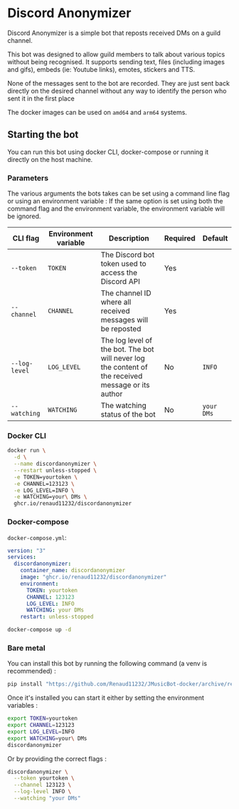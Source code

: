 # Discord Anonymizer

Discord Anonymizer is a simple bot that reposts received DMs on a guild channel.

This bot was designed to allow guild members to talk about various topics without being recognised.
It supports sending text, files (including images and gifs), embeds (ie: Youtube links), emotes, stickers and TTS.

None of the messages sent to the bot are recorded. They are just sent back directly on the desired channel without any way to identify the person who sent it in the first place

The docker images can be used on `amd64` and `arm64` systems.

## Starting the bot

You can run this bot using docker CLI, docker-compose or running it directly on the host machine.

### Parameters

The various arguments the bots takes can be set using a command line flag or using an environment variable :
If the same option is set using both the command flag and the environment variable, the environment variable will be ignored.

| CLI flag      | Environment variable | Description                                                                                        | Required | Default    |
|---------------|----------------------|----------------------------------------------------------------------------------------------------|----------|------------|
| `--token`     | `TOKEN`              | The Discord bot token used to access the Discord API                                               | Yes      |            |
| `--channel`   | `CHANNEL`            | The channel ID where all received messages will be reposted                                        | Yes      |            |
| `--log-level` | `LOG_LEVEL`          | The log level of the bot. The bot will never log the content of the received message or its author | No       | `INFO`     |
| `--watching`  | `WATCHING`           | The watching status of the bot                                                                     | No       | `your DMs` |


### Docker CLI

```bash
docker run \
  -d \
  --name discordanonymizer \
  --restart unless-stopped \
  -e TOKEN=yourtoken \
  -e CHANNEL=123123 \
  -e LOG_LEVEL=INFO \
  -e WATCHING=your\ DMs \
  ghcr.io/renaud11232/discordanonymizer
```

### Docker-compose

`docker-compose.yml`:

```yml
version: "3"
services:
  discordanonymizer:
    container_name: discordanonymizer
    image: "ghcr.io/renaud11232/discordanonymizer"
    environment:
      TOKEN: yourtoken
      CHANNEL: 123123
      LOG_LEVEL: INFO
      WATCHING: your DMs
    restart: unless-stopped
```

```bash
docker-compose up -d
```

### Bare metal

You can install this bot by running the following command (a venv is recommended) :

```bash
pip install "https://github.com/Renaud11232/JMusicBot-docker/archive/refs/heads/master.zip"
```

Once it's installed you can start it either by setting the environment variables :
```bash
export TOKEN=yourtoken
export CHANNEL=123123
export LOG_LEVEL=INFO
export WATCHING=your\ DMs
discordanonymizer
```

Or by providing the correct flags :
```bash
discordanonymizer \
  --token yourtoken \
  --channel 123123 \
  --log-level INFO \
  --watching "your DMs"
```
